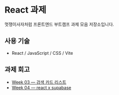 # React 과제

멋쟁이사자처럼 프론트엔드 부트캠프 과제 모음 저장소입니다.

## 사용 기술

- React / JavaScript / CSS / Vite

## 과제 회고

- [Week 03 — 검색 카드 리스트](./react-week3/README.md)
- [Week 04 — react x supabase](./react-week4/README.md)
